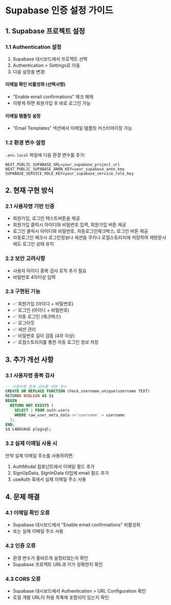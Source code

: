 # Supabase 인증 설정 가이드

## 1. Supabase 프로젝트 설정

### 1.1 Authentication 설정

1. Supabase 대시보드에서 프로젝트 선택
2. Authentication > Settings로 이동
3. 다음 설정을 변경:

#### 이메일 확인 비활성화 (선택사항)

- "Enable email confirmations" 체크 해제
- 이렇게 하면 회원가입 후 바로 로그인 가능

#### 이메일 템플릿 설정

- "Email Templates" 섹션에서 이메일 템플릿 커스터마이징 가능

### 1.2 환경 변수 설정

`.env.local` 파일에 다음 환경 변수를 추가:

```env
NEXT_PUBLIC_SUPABASE_URL=your_supabase_project_url
NEXT_PUBLIC_SUPABASE_ANON_KEY=your_supabase_anon_key
SUPABASE_SERVICE_ROLE_KEY=your_supabase_service_role_key
```

## 2. 현재 구현 방식

### 2.1 사용자명 기반 인증

- 회원가입, 로그인 텍스트버튼을 제공
- 회원가입 클릭시 아이디와 비밀번호 입력, 회원가입 버튼 제공
- 로그인 클릭시 아이디와 비밀번호, 자동로그인체크박스, 로그인 버튼 제공
- 자동로그인 체크시 로그인정보나 세션을 쿠키나 로컬스토리지에 저장하여 재방문시에도 로그인 상태 유지

### 2.2 보안 고려사항

- 사용자 아이디 중복 검사 로직 추가 필요
- 비밀번호 4자이상 입력

### 2.3 구현된 기능

- ✅ 회원가입 (아이디 + 비밀번호)
- ✅ 로그인 (아이디 + 비밀번호)
- ✅ 자동 로그인 (체크박스)
- ✅ 로그아웃
- ✅ 세션 관리
- ✅ 비밀번호 길이 검증 (4자 이상)
- ✅ 로컬스토리지를 통한 자동 로그인 정보 저장

## 3. 추가 개선 사항

### 3.1 사용자명 중복 검사

```sql
-- 사용자명 중복 검사를 위한 함수
CREATE OR REPLACE FUNCTION check_username_unique(username TEXT)
RETURNS BOOLEAN AS $$
BEGIN
  RETURN NOT EXISTS (
    SELECT 1 FROM auth.users
    WHERE raw_user_meta_data->>'username' = username
  );
END;
$$ LANGUAGE plpgsql;
```

### 3.2 실제 이메일 사용 시

만약 실제 이메일 주소를 사용하려면:

1. AuthModal 컴포넌트에서 이메일 필드 추가
2. SignUpData, SignInData 타입에 email 필드 추가
3. useAuth 훅에서 실제 이메일 주소 사용

## 4. 문제 해결

### 4.1 이메일 확인 오류

- Supabase 대시보드에서 "Enable email confirmations" 비활성화
- 또는 실제 이메일 주소 사용

### 4.2 인증 오류

- 환경 변수가 올바르게 설정되었는지 확인
- Supabase 프로젝트 URL과 키가 정확한지 확인

### 4.3 CORS 오류

- Supabase 대시보드에서 Authentication > URL Configuration 확인
- 로컬 개발 URL이 허용 목록에 포함되어 있는지 확인
